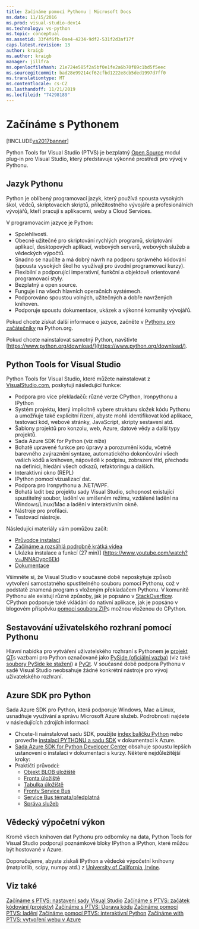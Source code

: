 ```yaml
---
title: Začínáme pomocí Pythonu | Microsoft Docs
ms.date: 11/15/2016
ms.prod: visual-studio-dev14
ms.technology: vs-python
ms.topic: conceptual
ms.assetid: 33f4f6fb-0ae4-4234-9df2-531f2d3af17f
caps.latest.revision: 13
author: kraigb
ms.author: kraigb
manager: jillfra
ms.openlocfilehash: 21e724e585f2a5bf0e1fe2a6b70f89c1bd5f5eec
ms.sourcegitcommit: bad28e99214cf62cfbd1222e8cb5ded1997d7ff0
ms.translationtype: MT
ms.contentlocale: cs-CZ
ms.lasthandoff: 11/21/2019
ms.locfileid: "74298189"
---
```

# <a name="getting-started-with-python"></a>Začínáme s Pythonem
[!INCLUDE[vs2017banner](../includes/vs2017banner.md)]

Python Tools for Visual Studio (PTVS) je bezplatný [Open Source](https://github.com/Microsoft/ptvs) modul plug-in pro Visual Studio, který představuje výkonné prostředí pro vývoj v Pythonu.  
  
## <a name="python-the-language"></a>Jazyk Pythonu
  
Python je oblíbený programovací jazyk, který používá spousta vysokých škol, vědců, skriptovacích skriptů, příležitostného vývojáře a profesionálních vývojářů, kteří pracují s aplikacemi, weby a Cloud Services.

V programovacím jazyce je Python:
  
- Spolehlivosti.
- Obecně užitečné pro skriptování rychlých programů, skriptování aplikací, desktopových aplikací, webových serverů, webových služeb a vědeckých výpočtů.
- Snadno se naučíte a má dobrý návrh na podporu správného kódování (spousta vysokých škol ho využívají pro úvodní programovací kurzy).
- Flexibilní a podporující imperativní, funkční a objektově orientované programovací styly.
- Bezplatný a open source.
- Funguje i na všech hlavních operačních systémech.  
- Podporováno spoustou volných, užitečných a dobře navržených knihoven.  
- Podporuje spoustu dokumentace, ukázek a výkonné komunity vývojářů.  

Pokud chcete získat další informace o jazyce, začněte v [Pythonu pro začátečníky](https://www.python.org/about/gettingstarted/) na Python.org.

Pokud chcete nainstalovat samotný Python, navštivte [https://www.python.org/download/](https://www.python.org/download/).

## <a name="python-tools-for-visual-studio"></a>Python Tools for Visual Studio
  
Python Tools for Visual Studio, které můžete nainstalovat z [VisualStudio.com](https://www.visualstudio.com/explore/python-vs), poskytují následující funkce:  
  
- Podpora pro více překladačů: různé verze CPython, Ironpythonu a IPython  
- Systém projektu, který implicitně vybere strukturu složek kódu Pythonu a umožňuje také explicitní řízení, abyste mohli identifikovat kód aplikace, testovací kód, webové stránky, JavaScript, skripty sestavení atd.  
- Šablony projektů pro konzolu, web, Azure, datové vědy a další typy projektů.    
- Sada Azure SDK for Python (viz níže)    
- Bohatě upravené funkce pro úpravy a porozumění kódu, včetně barevného zvýraznění syntaxe, automatického dokončování všech vašich kódů a knihoven, nápovědě k podpisu, zobrazení tříd, přechodu na definici, hledání všech odkazů, refaktoringu a dalších.    
- Interaktivní okno (REPL)
- IPython pomocí vizualizací dat.
- Podpora pro Ironpythonu a .NET/WPF.    
- Bohatá ladit bez projektu sady Visual Studio, schopnost existující spustitelný soubor, ladění ve smíšeném režimu, vzdálené ladění na Windows/Linux/Mac a ladění v interaktivním okně.   
- Nástroje pro profilaci.  
- Testovací nástroje.  
  
Následující materiály vám pomůžou začít:

- [Průvodce instalací](https://github.com/Microsoft/PTVS/wiki/PTVS-Installation)    
- [Začínáme a rozsáhlá podrobně krátká videa](https://www.youtube.com/playlist?list=PLReL099Y5nRdLgGAdrb_YeTdEnd23s6Ff)  
- Ukázka instalace a funkcí (27 min)] (https://www.youtube.com/watch?v=JNNAOypc6Ek)  
- [Dokumentace](https://github.com/Microsoft/PTVS/wiki)  

Všimněte si, že Visual Studio v současné době neposkytuje způsob vytvoření samostatného spustitelného souboru pomocí Pythonu, což v podstatě znamená program s vloženým překladačem Pythonu. V komunitě Pythonu ale existují různé způsoby, jak je popsáno v [StackOverflow](https://stackoverflow.com/questions/5458048/how-to-make-a-python-script-standalone-executable-to-run-without-any-dependency). CPython podporuje také vkládání do nativní aplikace, jak je popsáno v blogovém příspěvku [pomocí souboru ZIP](https://devblogs.microsoft.com/python/cpython-embeddable-zip-file/)s možnou vloženou do CPython.
  
## <a name="building-ui-with-python"></a>Sestavování uživatelského rozhraní pomocí Pythonu  

Hlavní nabídka pro vytváření uživatelského rozhraní s Pythonem je [projekt QT](https://www.qt.io/qt-for-application-development/)s vazbami pro Python označované jako [PySide (oficiální vazba)](https://wiki.qt.io/PySide) (viz také [soubory PySide ke stažení](https://download.qt.io/official_releases/pyside/.)) a [PyQt](https://wiki.python.org/moin/PyQt). V současné době podpora Pythonu v sadě Visual Studio neobsahuje žádné konkrétní nástroje pro vývoj uživatelského rozhraní.

## <a name="azure-sdk-for-python"></a>Azure SDK pro Python
  
Sada Azure SDK pro Python, která podporuje Windows, Mac a Linux, usnadňuje využívání a správu Microsoft Azure služeb. Podrobnosti najdete v následujících zdrojích informací: 

- Chcete-li nainstalovat sadu SDK, použijte [index balíčku Python](https://pypi.python.org/pypi/azure) nebo proveďte [instalaci PYTHONU a sadu SDK](https://docs.microsoft.com/azure/python/python-sdk-azure-install) v dokumentaci k Azure. 
- [Sada Azure SDK for Python Developer Center](https://azure.microsoft.com/develop/python/) obsahuje spoustu lepších ustanovení o instalaci v dokumentaci s kurzy.  Některé nejdůležitější kroky:  
- Praktičtí průvodci:
  - [Objekt BLOB úložiště](https://azure.microsoft.com/develop/python/how-to-guides/blob-service/)  
  - [Fronta úložiště](https://azure.microsoft.com/develop/python/how-to-guides/queue-service/)  
  - [Tabulka úložiště](https://azure.microsoft.com/develop/python/how-to-guides/table-service/)  
  - [Fronty Service Bus](https://azure.microsoft.com/develop/python/how-to-guides/service-bus-queues/)
  - [Service Bus témata/předplatná](https://azure.microsoft.com/develop/python/how-to-guides/service-bus-topics/) 
  - [Správa služeb](https://azure.microsoft.com/develop/python/how-to-guides/service-management/)  

## <a name="scientific-computing"></a>Vědecký výpočetní výkon

Kromě všech knihoven dat Pythonu pro odborníky na data, Python Tools for Visual Studio podporují poznámkové bloky IPython a IPython, které můžou být hostované v Azure.

Doporučujeme, abyste získali IPython a vědecké výpočetní knihovny (matplotlib, scipy, numpy atd.) z [University of California, Irvine](https://www.lfd.uci.edu/~gohlke/pythonlibs/#scipy-stack).  
  
## <a name="see-also"></a>Viz také  

[Začínáme s PTVS: nastavení sady Visual Studio](../python/getting-started-with-ptvs-setting-up-visual-studio.md)
[Začínáme s PTVS: začátek kódování (projekty)](../python/getting-started-with-ptvs-start-coding-projects.md)
[Začínáme s PTVS: Úprava kódu](../python/getting-started-with-ptvs-editing-code.md)
[Začínáme pomocí PTVS: ladění](../python/getting-started-with-ptvs-debugging.md)
[Začínáme pomocí PTVS: interaktivní Python](../python/getting-started-with-ptvs-interactive-python.md)
[Začínáme with PTVS: vytvoření webu v Azure](../python/getting-started-with-ptvs-building-a-website-in-azure.md)
